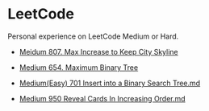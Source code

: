 # LeetCode
Personal experience on LeetCode Medium or Hard.

+ [Meidum 807. Max Increase to Keep City Skyline](https://github.com/WenhanKong/LeetCode/blob/master/Meidum%20807%20Max%20Increase%20to%20Keep%20City%20Skyline.md)

+ [Medium 654. Maximum Binary Tree](https://github.com/WenhanKong/LeetCode/blob/master/Medium%20654%20Maximum%20Binary%20Tree.md)

+ [Medium(Easy) 701 Insert into a Binary Search Tree.md](https://github.com/WenhanKong/LeetCode/blob/master/Medium(Easy)%20701%20Insert%20into%20a%20Binary%20Search%20Tree.md)

+ [Medium 950 Reveal Cards In Increasing Order.md](https://github.com/WenhanKong/LeetCode/blob/master/Medium%20950%20Reveal%20Cards%20In%20Increasing%20Order.md)
